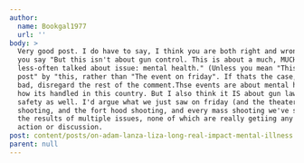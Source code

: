 ```yaml
---
author:
  name: Bookgal1977
  url: ''
body: >
  Very good post. I do have to say, I think you are both right and wrong when
  you say "But this isn't about gun control. This is about a much, MUCH
  less-often talked about issue: mental health." (Unless you mean "This blog
  post" by "this, rather than "The event on friday". If thats the case, my
  bad, disregard the rest of the comment.Thse events are about mental health and
  how its handled in this country. But I also think it IS about gun laws and gun
  safety as well. I'd argue what we just saw on friday (and the theater
  shooting, and the fort hood shooting, and every mass shooting we've seen) are
  the results of multiple issues, none of which are really getiing any serious
  action or discussion.
post: content/posts/on-adam-lanza-liza-long-real-impact-mental-illness.md
parent: null
---
```

